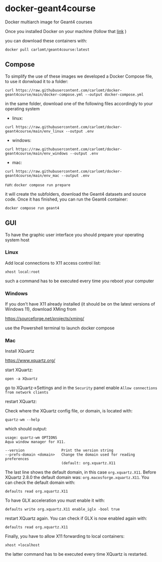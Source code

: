 # docker-geant4course

Docker multiarch image for Geant4 courses

Once you installed Docker on your machine (follow that [link](https://docs.docker.com/get-docker/) )

you can download these containers with:
```
docker pull carlomt/geant4course:latest
```

## Compose

To simplify the use of these images we developed a Docker Compose file, to use it donwload it to a folder:

```
curl https://raw.githubusercontent.com/carlomt/docker-geant4course/main/docker-compose.yml --output docker-compose.yml
```

in the same folder, download one of the following files accordingly to your operating system

- linux:
```
curl https://raw.githubusercontent.com/carlomt/docker-geant4course/main/env_linux --output .env
```
- windows:
```
curl https://raw.githubusercontent.com/carlomt/docker-geant4course/main/env_windows --output .env
```
- mac: 
```
curl https://raw.githubusercontent.com/carlomt/docker-geant4course/main/env_mac --output .env
```

run:
`docker compose run prepare`

it will create the subfolders, download the Geant4 datasets and source code. Once it has finished, you can run the Geant4 container:

`docker compose run geant4`

## GUI

To have the graphic user interface you should prepare your operating system host

### Linux
Add local connections to X11 access control list:
```
xhost local:root
```

such a command has to be executed every time you reboot your computer

### Windows
If you don't have X11 already installed (it should be on the latest versions of Windows 11), download XMing from

https://sourceforge.net/projects/xming/

use the Powershell terminal to launch docker compose

### Mac
Install XQuartz

https://www.xquartz.org/

start XQuartz:
```
open -a XQuartz
```

go to XQuartz->Settings and in the `Security` panel enable `Allow connections from network clients`

restart XQuartz:

Check where the XQuartz config file, or domain, is located with:
```
quartz-wm --help
```

which should output:
```
usage: quartz-wm OPTIONS
Aqua window manager for X11.

--version                 Print the version string
--prefs-domain <domain>   Change the domain used for reading preferences
                          (default: org.xquartz.X11
```
The last line shows the default domain, in this case `org.xquartz.X11`. Before XQuartz 2.8.0 the default domain was: `org.macosforge.xquartz.X11`.
You can check the default domain  with:
```
defaults read org.xquartz.X11
```
To have GLX acceleration you must enable it with:
```
defaults write org.xquartz.X11 enable_iglx -bool true
```
restart XQuartz again. You can check if GLX is now enabled again with:
```
defaults read org.xquartz.X11
```
Finally, you have to allow X11 forwarding to local containers:
```
xhost +localhost
```
the latter command has to be executed every time XQuartz is restarted.
